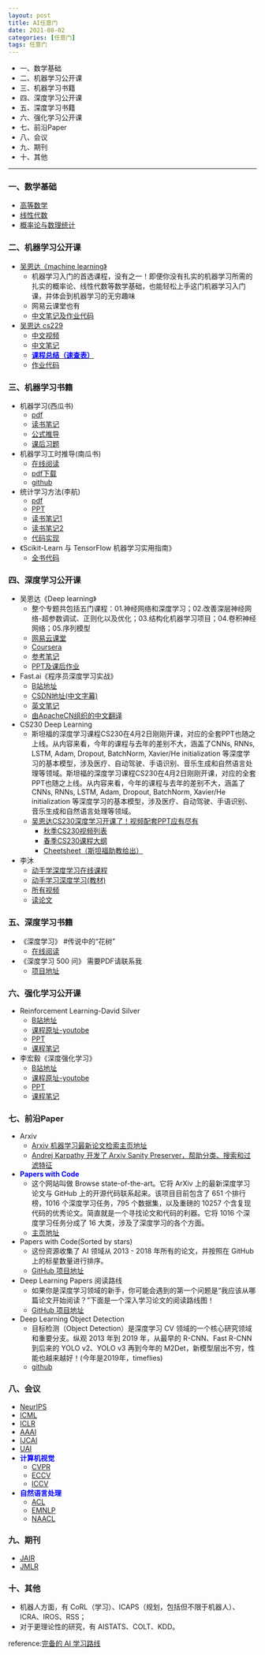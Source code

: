 ```yaml
---
layout: post
title: AI任意门
date: 2021-08-02
categories: [任意门]
tags: 任意门
---
```


- 一、数学基础
- 二、机器学习公开课
- 三、机器学习书籍
- 四、深度学习公开课
- 五、深度学习书籍
- 六、强化学习公开课
- 七、前沿Paper
- 八、会议
- 九、期刊
- 十、其他


---

### 一、数学基础
- [高等数学](https://zhuanlan.zhihu.com/p/36311622)
- [线性代数](https://zhuanlan.zhihu.com/p/36584206)
- [概率论与数理统计](https://zhuanlan.zhihu.com/p/36584335)

### 二、机器学习公开课
- [吴恩达《machine learning》](https://www.coursera.org/learn/machine-learning)
  - 机器学习入门的首选课程，没有之一！即便你没有扎实的机器学习所需的扎实的概率论、线性代数等数学基础，也能轻松上手这门机器学习入门课，并体会到机器学习的无穷趣味
  - 网易云课堂也有
  - [中文笔记及作业代码](https://github.com/fengdu78/Coursera-ML-AndrewNg-Notes)
- [吴恩达 cs229](http://cs229.stanford.edu/)
  - [中文视频](https://link.zhihu.com/?target=http%3A//open.163.com/special/opencourse/machinelearning.html)
  - [中文笔记](https://kivy-cn.github.io/Stanford-CS-229-CN/#/)
  - [**<font color=Blue>课程总结（速查表）</font>**](https://zhuanlan.zhihu.com/p/56534902)
  - [作业代码](https://github.com/Sierkinhane/CS229-ML-Implementation)
 
### 三、机器学习书籍
- 机器学习(西瓜书)
  - [pdf](https://github.com/Mikoto10032/DeepLearning/blob/master/books/%E6%9C%BA%E5%99%A8%E5%AD%A6%E4%B9%A0%E5%91%A8%E5%BF%97%E5%8D%8E.pdf)
  - [读书笔记](https://www.cnblogs.com/limitlessun/p/8505647.html#_label0)
  - [公式推导](https://datawhalechina.github.io/pumpkin-book/#/)
  - [课后习题](https://zhuanlan.zhihu.com/c_1013850291887845376)
- 机器学习工时推导(南瓜书)
  - [在线阅读](https://datawhalechina.github.io/pumpkin-book)
  - [pdf下载](https://github.com/datawhalechina/pumpkin-book/releases) 
  - [github](https://github.com/datawhalechina/pumpkin-book)
- 统计学习方法(李航)
  - [pdf](https://github.com/Mikoto10032/DeepLearning/tree/master/books/%E6%9D%8E%E8%88%AA-%E7%BB%9F%E8%AE%A1%E5%AD%A6%E4%B9%A0)
  - [PPT](https://link.zhihu.com/?target=https%3A//github.com/fengdu78/lihang-code/tree/master/ppt)
  - [读书笔记1](https://www.cnblogs.com/limitlessun/p/8611103.html)
  - [读书笔记2](https://github.com/SmirkCao/Lihang)
  - [代码实现](https://github.com/fengdu78/lihang-code)
- 《Scikit-Learn 与 TensorFlow 机器学习实用指南》
  - [全书代码](https://github.com/ageron/handson-ml)

### 四、深度学习公开课
- 吴恩达《Deep learning》
  - 整个专题共包括五门课程：01.神经网络和深度学习；02.改善深层神经网络-超参数调试、正则化以及优化；03.结构化机器学习项目；04.卷积神经网络；05.序列模型
  - [网易云课堂](https://mooc.study.163.com/university/deeplearning_ai#/c) 
  - [Coursera](https://www.coursera.org/specializations/deep-learning)
  - [参考笔记](https://github.com/fengdu78/deeplearning_ai_books)
  - [PPT及课后作业](https://link.zhihu.com/?target=https%3A//github.com/stormstone/deeplearning.ai)
- Fast.ai《程序员深度学习实战》
  - [B站地址](https://www.bilibili.com/video/av18904696?from=search&seid=10813837536595120136)
  - [CSDN地址(中文字幕)](https://edu.csdn.net/course/detail/5192)
  - [英文笔记](https://medium.com/@hiromi_suenaga/deep-learning-2-part-1-lesson-1-602f73869197)
  - [由ApacheCN组织的中文翻译](https://github.com/apachecn/fastai-ml-dl-notes-zh)
- CS230 Deep Learning
  - 斯坦福的深度学习课程CS230在4月2日刚刚开课，对应的全套PPT也随之上线。从内容来看，今年的课程与去年的差别不大，涵盖了CNNs, RNNs, LSTM, Adam, Dropout, BatchNorm, Xavier/He initialization 等深度学习的基本模型，涉及医疗、自动驾驶、手语识别、音乐生成和自然语言处理等领域。斯坦福的深度学习课程CS230在4月2日刚刚开课，对应的全套PPT也随之上线。从内容来看，今年的课程与去年的差别不大，涵盖了CNNs, RNNs, LSTM, Adam, Dropout, BatchNorm, Xavier/He initialization 等深度学习的基本模型，涉及医疗、自动驾驶、手语识别、音乐生成和自然语言处理等领域。
  - [吴恩达CS230深度学习开课了！视频配套PPT应有尽有](https://mp.weixin.qq.com/s?__biz=MzIyNjM2MzQyNg==&mid=2247484343&idx=1&sn=c2dbdafe4b5c2542b8b7058357776e93&chksm=e870d2fadf075bec6fe0252e9f1a44fde4ad4126d3c71004decd15b3f73ad33fb232219bf90b&scene=21#wechat_redirect)
    - [秋季CS230视频列表](https://www.bilibili.com/video/av47055599)
    - [春季CS230课程大纲](http://cs230.stanford.edu/syllabus/)
    - [Cheetsheet（斯坦福助教给出）](https://stanford.edu/~shervine/teaching/cs-230.html)
- 李沐
  - [动手学深度学习在线课程](https://courses.d2l.ai/zh-v2/) 
  - [动手学习深度学习(教材)](https://zh-v2.d2l.ai/index.html) 
  - [所有视频](https://space.bilibili.com/1567748478/channel/detail?cid=175509)
  - [读论文](https://github.com/alwaysqi/paper-reading)

### 五、深度学习书籍
- 《深度学习》 #传说中的“花树”
  - [在线阅读](https://github.com/exacity/deeplearningbook-chinese)
- 《深度学习 500 问》 需要PDF请联系我
  - [项目地址](https://github.com/scutan90/DeepLearning-500-questions) 

### 六、强化学习公开课
- Reinforcement Learning-David Silver 
  - [B站地址](https://www.bilibili.com/video/av45357759?from=search&seid=9547815852611563503)
  - [课程原址-youtobe](https://www.youtube.com/watch?v=2pWv7GOvuf0)
  - [PPT](https://www.davidsilver.uk/teaching/)
  - [课程笔记](https://www.zhihu.com/people/qqiang00/posts)
- 李宏毅《深度强化学习》
  - [B站地址](https://www.bilibili.com/video/av24724071?from=search&seid=9547815852611563503)
  - [课程原址-youtobe](https://www.youtube.com/watch?v=2pWv7GOvuf0)
  - [PPT](http://speech.ee.ntu.edu.tw/~tlkagk/courses_MLDS18.html)
  - [课程笔记](https://blog.csdn.net/cindy_1102/article/details/87905272)

### 七、前沿Paper
- Arxiv
  - [Arxiv 机器学习最新论文检索主页地址](https://arxiv.org/list/stat.ML/recent?ref=bestofml.com)
  - [Andrej Karpathy 开发了 Arxiv Sanity Preserver，帮助分类、搜索和过滤特征](http://www.arxiv-sanity.com/?ref=bestofml.com)
- **<font color=blue>Papers with Code</font>**
  - 这个网站叫做 Browse state-of-the-art。它将 ArXiv 上的最新深度学习论文与 GitHub 上的开源代码联系起来。该项目目前包含了 651 个排行榜，1016 个深度学习任务，795 个数据集，以及重磅的 10257 个含复现代码的优秀论文。简直就是一个寻找论文和代码的利器。它将 1016 个深度学习任务分成了 16 大类，涉及了深度学习的各个方面。
  - [主页地址](https://paperswithcode.com/sota)
- Papers with Code(Sorted by stars)
  - 这份资源收集了 AI 领域从 2013 - 2018 年所有的论文，并按照在 GitHub 上的标星数量进行排序。
  - [GitHub 项目地址](https://github.com/zziz/pwc)
- Deep Learning Papers 阅读路线
  - 如果你是深度学习领域的新手，你可能会遇到的第一个问题是“我应该从哪篇论文开始阅读？”下面是一个深入学习论文的阅读路线图！
  - [GitHub 项目地址](https://github.com/floodsung/Deep-Learning-Papers-Reading-Roadmap)
- Deep Learning Object Detection
  - 目标检测（Object Detection）是深度学习 CV 领域的一个核心研究领域和重要分支。纵观 2013 年到 2019 年，从最早的 R-CNN、Fast R-CNN 到后来的 YOLO v2、YOLO v3 再到今年的 M2Det，新模型层出不穷，性能也越来越好！(今年是2019年，timeflies)
  - [github](https://github.com/hoya012/deep_learning_object_detection)

### 八、会议
- [NeurIPS](https://nips.cc/)
- [ICML](https://icml.cc/)
- [ICLR](https://iclr.cc/)
- [AAAI](https://aaai.org/Conferences/AAAI-19/)
- [IJCAI](https://www.ijcai.org/)
- [UAI](http://www.auai.org/uai2019/index.php)
- **<font color=blue>计算机视觉</font>**
  - [CVPR](https://cvpr2019.thecvf.com/)
  - [ECCV](http://ww16.eccv2020.org/program/main-conference/?sub1=20210806-1809-1706-9d28-b666b2a256f8)
  - [ICCV](https://iccv2019.thecvf.com/)
- **<font color=blue>自然语言处理</font>**
  -  [ACL](https://www.aclcargo.com/)
  -  [EMNLP](https://www.aclweb.org/portal/content/emnlp-2018)
  -  [NAACL](https://naacl2019.org/)

### 九、期刊
- [JAIR](https://www.jair.org/index.php/jair)
- [JMLR](https://www.jmlr.org/)

### 十、其他
- 机器人方面，有 CoRL（学习）、ICAPS（规划，包括但不限于机器人）、ICRA、IROS、RSS；
- 对于更理论性的研究，有 AISTATS、COLT、KDD。


reference:[完备的 AI 学习路线](https://zhuanlan.zhihu.com/p/64052743)




